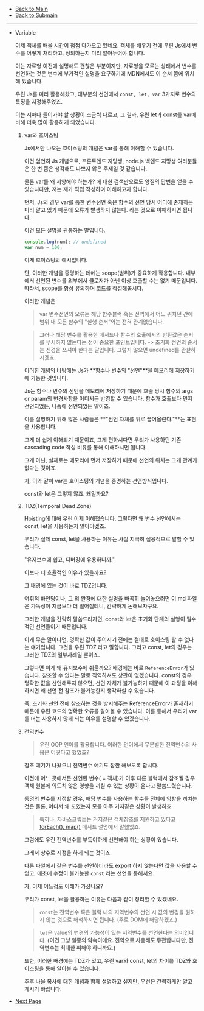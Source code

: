 - [Back to Main](../../../head.md)
- [Back to Submain](../../js_main.md)

---

- Variable

  이제 객체를 배울 시간이 점점 다가오고 있네요. 객체를 배우기 전에 우린 Js에서 변수를 어떻게 처리하고, 정의하는지 미리 알아두어야 합니다.

  이는 자료형 이전에 설명해도 괜찮은 부분이지만, 자료형을 모르는 상태에서 변수를 선언하는 것은 변수에 부가적인 설명을 요구하기에 MDN에서도 이 순서 쯤에 위치해 있습니다.

  우린 Js를 미리 활용해왔고, 대부분의 선언에서 `const, let, var` 3가지로 변수의 특징을 지정해주었죠.

  이는 저마다 들어가야 할 상황이 조금씩 다르고, 그 결과, 우린 let과 const를 var에 비해 더욱 많이 활용하게 되었습니다.

  1. var와 호이스팅

     Js에서만 나오는 호이스팅의 개념은 var를 통해 이해할 수 있습니다.

     이건 엄연히 Js 개념으로, 프론트엔드 지망생, node.js 백엔드 지망생 여러분들은 한 번 쯤은 생각해도 나쁘지 않은 주제일 것 같습니다.

     물론 var를 왜 지양해야 하는가? 에 대한 검색만으로도 양질의 답변을 얻을 수 있습니다만, 저는 제가 직접 작성하며 이해하고자 합니다.

     먼저, Js의 경우 var를 통한 변수선언 혹은 함수의 선언 당시 어디에 존재하든 미리 알고 있기 때문에 오류가 발생하지 않는다. 라는 것으로 이해하시면 됩니다.

     이건 모든 설명을 관통하는 말입니다.

     ```javascript
     console.log(num); // undefined
     var num = 100;
     ```

     이게 호이스팅의 예시입니다.

     단, 이러한 개념을 증명하는 데에는 scope(범위)가 중요하게 작용합니다. 내부에서 선언된 변수를 외부에서 클로저가 아닌 이상 호출할 수는 없기 때문입니다. 따라서, scope를 항상 유의하며 코드를 작성해봅시다.

     이러한 개념은

     > var 변수선언의 오류는 해당 함수블럭 혹은 전역에서 어느 위치던 간에 범위 내 모든 함수의 "실행 순서"와는 전혀 관계없습니다.

     > 그러나 해당 변수를 활용한 메서드나 함수의 호출에서의 반환값은 순서를 무시하지 않는다는 점이 중요한 포인트입니다. -> 초기화 선언의 순서는 신경을 쓰셔야 한다는 말입니다. 그렇지 않으면 undefined를 관찰하시겠죠.

     이러한 개념의 바탕에는 Js가 **함수나 변수의 "선언"**을 메모리에 저장하기에 가능한 것입니다.

     Js는 함수나 변수의 선언을 메모리에 저장하기 때문에 호출 당시 함수의 args or param의 변경사항을 어디서든 반영할 수 있습니다. 함수가 호출보다 먼저 선언되었든, 나중에 선언되었든 말이죠.

     이를 설명하기 위해 많은 사람들은 **"선언 자체를 위로 끌어올린다."**는 표현을 사용합니다.

     그게 더 쉽게 이해되기 때문이죠, 그게 편하시다면 우리가 사용하던 기존 cascading code 작성 비유를 통해 이해하시면 됩니다.

     그게 아닌, 실제로는 메모리에 먼저 저장하기 때문에 선언의 위치는 크게 관계가 없다는 것이죠.

     자, 이와 같이 var는 호이스팅의 개념을 증명하는 선언방식입니다.

     const와 let은 그렇지 않죠. 왜일까요?

  2. TDZ(Temporal Dead Zone)

     Hoisting에 대해 우린 이제 이해했습니다. 그렇다면 왜 변수 선언에서는 const, let을 사용하는지 알아야겠죠.

     우리가 실제 const, let을 사용하는 이유는 사실 지극히 실용적으로 말할 수 있습니다.

     "유지보수에 쉽고, 디버깅에 유용하니까."

     이보다 더 효율적인 이유가 있을까요?

     그 배경에 있는 것이 바로 TDZ입니다.

     어휘적 바인딩이나, 그 외 환경에 대한 설명을 빼곡히 늘어놓으려면 이 md 파일은 가독성이 지금보다 더 떨어질테니, 간략하게 논해보자구요.

     그러한 개념을 간략히 말씀드리자면, const와 let은 초기화 단계의 실행이 필수적인 선언들이기 때문입니다.

     이게 무슨 말이냐면, 명확한 값이 주어지기 전에는 절대로 호이스팅 할 수 없다는 얘기입니다. 그것을 우린 TDZ 라고 말합니다. 그리고 const, let의 경우는 그러한 TDZ의 일부사례일 뿐이죠.

     그렇다면 이게 왜 유지보수에 쉬울까요? 배경에는 바로 `ReferenceError`가 있습니다. 참조할 수 없다는 말로 직역하셔도 상관이 없겠습니다. const의 경우 명확한 값을 선언해주지 않으면, 선언 자체가 불가능하기 때문에 이 과정을 이해하시면 왜 선언 전 참조가 불가능한지 생각하실 수 있습니다.

     즉, 초기화 선언 전에 참조하는 것을 방지해주는 ReferenceError가 존재하기 때문에 우린 코드의 명확한 오류를 알아볼 수 있습니다. 이를 통해서 우리가 var를 더는 사용하지 않게 되는 이유를 설명할 수 있겠습니다.

  3. 전역변수

     > 우린 OOP 언어를 활용합니다. 이러한 언어에서 무분별한 전역변수의 사용은 어떻다고 했었죠?

     참조 얘기가 나왔으니 전역변수 얘기도 잠깐 해보도록 합시다.

     이전에 어느 곳에서든 선언된 변수( = 객체)가 이후 다른 블럭에서 참조될 경우 객체 원본에 의도치 않은 영향을 끼칠 수 있는 상황이 온다고 말씀드렸습니다.

     동명의 변수를 지정할 경우, 해당 변수를 사용하는 함수들 전체에 영향을 끼치는 것은 물론, 어디서 왜 꼬였는지 모를 아주 거지같은 상황이 발생하죠.

     > 특히나, 자바스크립트는 거지같은 객체참조를 지원하고 있다고 [forEach(), map()](../../../../step2\2_Dynamic_Components.md) 메서드 설명에서 말했었죠.

     그럼에도 우린 전역변수를 부득이하게 선언해야 하는 상황이 있습니다.

     그래서 상수로 지정을 하게 되는 것이죠.

     다른 파일에서 같은 변수를 선언하더라도 export 하지 않는다면 값을 사용할 수 없고, 애초에 수정이 불가능한 `const` 라는 선언을 통해서요.

     자, 이제 어느정도 이해가 가셨나요?

     우리가 const, let을 활용하는 이유는 다음과 같이 정리할 수 있겠네요.

     > `const`는 전역변수 혹은 블럭 내의 지역변수의 선언 시 값의 변경을 원하지 않는 것으로 해석하시면 됩니다. (주로 DOM에 해당하겠죠.)

     > `let`은 value의 변경의 가능성이 있는 지역변수를 선언한다는 의미입니다. **(이건 그냥 일종의 약속이에요. 전역으로 사용해도 무관합니다만, 전역변수는 최대한 피해야 하니까요.)**

     또한, 이러한 배경에는 TDZ가 있고, 우린 var와 const, let의 차이를 TDZ와 호이스팅을 통해 알아볼 수 있습니다.

     추후 나올 복사에 대한 개념과 함께 설명하고 싶지만, 우선은 간략하게만 알고 계시기 바랍니다.

- [Next Page](#)
